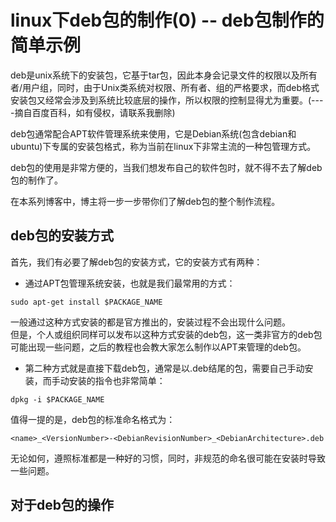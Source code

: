 # linux下deb包的制作(0) -- deb包制作的简单示例
deb是unix系统下的安装包，它基于tar包，因此本身会记录文件的权限以及所有者/用户组，同时，由于Unix类系统对权限、所有者、组的严格要求，而deb格式安装包又经常会涉及到系统比较底层的操作，所以权限的控制显得尤为重要。(----摘自百度百科，如有侵权，请联系我删除)      

deb包通常配合APT软件管理系统来使用，它是Debian系统(包含debian和ubuntu)下专属的安装包格式，称为当前在linux下非常主流的一种包管理方式。  

deb包的使用是非常方便的，当我们想发布自己的软件包时，就不得不去了解deb包的制作了。  

在本系列博客中，博主将一步一步带你们了解deb包的整个制作流程。  

## deb包的安装方式
首先，我们有必要了解deb包的安装方式，它的安装方式有两种：
* 通过APT包管理系统安装，也就是我们最常用的方式：
```
sudo apt-get install $PACKAGE_NAME
```
一般通过这种方式安装的都是官方推出的，安装过程不会出现什么问题。  
但是，个人或组织同样可以发布以这种方式安装的deb包，这一类非官方的deb包可能出现一些问题，之后的教程也会教大家怎么制作以APT来管理的deb包。  

* 第二种方式就是直接下载deb包，通常是以.deb结尾的包，需要自己手动安装，而手动安装的指令也非常简单：
```
dpkg -i $PACKAGE_NAME
```

值得一提的是，deb包的标准命名格式为：
```
<name>_<VersionNumber>-<DebianRevisionNumber>_<DebianArchitecture>.deb
```  
无论如何，遵照标准都是一种好的习惯，同时，非规范的命名很可能在安装时导致一些问题。  


## 对于deb包的操作










